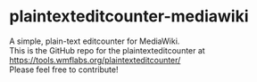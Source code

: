 # plaintexteditcounter-mediawiki
A simple, plain-text editcounter for MediaWiki. <br>
This is the GitHub repo for the plaintexteditcounter at https://tools.wmflabs.org/plaintexteditcounter/
<br> Please feel free to contribute!
